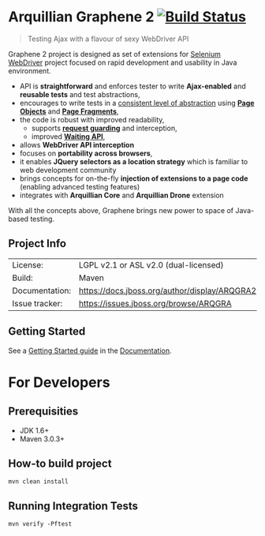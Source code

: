 Arquillian Graphene 2 [![Build Status](https://buildhive.cloudbees.com/job/arquillian/job/arquillian-graphene/badge/icon)](https://buildhive.cloudbees.com/job/arquillian/job/arquillian-graphene/)
=====================

> Testing Ajax with a flavour of sexy WebDriver API


Graphene 2 project is designed as set of extensions for [Selenium WebDriver](http://docs.seleniumhq.org/) project focused on rapid development and usability in Java environment.

* API is **straightforward** and enforces tester to write **Ajax-enabled** and **reusable tests** and test abstractions,
* encourages to write tests in a [consistent level of abstraction](https://docs.jboss.org/author/display/ARQGRA2/Page+Abstractions) using [**Page Objects**](https://docs.jboss.org/author/display/ARQGRA2/Page+Objects) and [**Page Fragments**](https://docs.jboss.org/author/display/ARQGRA2/Page+Fragments),
* the code is robust with improved readability,
  * supports [**request guarding**](https://docs.jboss.org/author/display/ARQGRA2/Request+Guards) and interception,
  * improved [**Waiting API**](https://docs.jboss.org/author/display/ARQGRA2/Graphene+Utility+Class#GrapheneUtilityClass-Waitings),
* allows **WebDriver API interception**
* focuses on **portability across browsers**,
* it enables **JQuery selectors as a location strategy** which is familiar to web development community
* brings concepts for on-the-fly **injection of extensions to a page code** (enabling advanced testing features)
* integrates with **Arquillian Core** and **Arquillian Drone** extension

With all the concepts above, Graphene brings new power to space of Java-based testing.

Project Info
------------

<table>
    <tr>
        <td>License:</td>
        <td>LGPL v2.1 or ASL v2.0 (dual-licensed)</td>
    </tr>
    <tr>
        <td>Build:</td>
        <td>Maven</td>
    </tr>
    <tr>
        <td>Documentation:</td>
        <td><a href="https://docs.jboss.org/author/display/ARQGRA2">https://docs.jboss.org/author/display/ARQGRA2</a></td>
    </tr>
    <tr>
        <td>Issue tracker:</td>
        <td><a href="https://issues.jboss.org/browse/ARQGRA">https://issues.jboss.org/browse/ARQGRA</a></td>
    </tr>
</table>


Getting Started
---------------

See a [Getting Started guide](https://docs.jboss.org/author/display/ARQGRA2/Getting+Started) in the [Documentation](https://docs.jboss.org/author/display/ARQGRA2/Home).


For Developers
==============

Prerequisities
--------------

* JDK 1.6+
* Maven 3.0.3+


How-to build project
--------------------

    mvn clean install

Running Integration Tests
-------------------------
    
    mvn verify -Pftest

